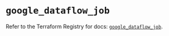 # `google_dataflow_job`

Refer to the Terraform Registry for docs: [`google_dataflow_job`](https://registry.terraform.io/providers/hashicorp/google/5.16.0/docs/resources/dataflow_job).
